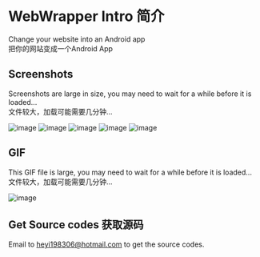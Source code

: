 # WebWrapper Intro 简介
Change your website into an Android app <br/>
把你的网站变成一个Android App

## Screenshots
Screenshots are large in size, you may need to wait for a while before it is loaded...<br/>
文件较大，加载可能需要几分钟...

![image](https://github.com/heyihujiu/WebWrapper/blob/master/screenshot01.jpg)
![image](https://github.com/heyihujiu/WebWrapper/blob/master/screenshot02.jpg)
![image](https://github.com/heyihujiu/WebWrapper/blob/master/screenshot03.jpg)
![image](https://github.com/heyihujiu/WebWrapper/blob/master/screenshot04.jpg)
![image](https://github.com/heyihujiu/WebWrapper/blob/master/screenshot05.jpg)

## GIF
This GIF file is large, you may need to wait for a while before it is loaded...<br/>
文件较大，加载可能需要几分钟...

![image](https://github.com/heyihujiu/WebWrapper/blob/master/show.gif)

## Get Source codes  获取源码

Email to heyi198306@hotmail.com to get the source codes.
